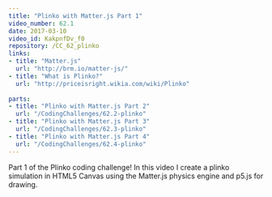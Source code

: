 ```yaml
---
title: "Plinko with Matter.js Part 1"
video_number: 62.1
date: 2017-03-10
video_id: KakpnfDv_f0
repository: /CC_62_plinko
links:
- title: "Matter.js"  
  url: "http://brm.io/matter-js/"
- title: "What is Plinko?"  
  url: "http://priceisright.wikia.com/wiki/Plinko"
  
parts:
- title: "Plinko with Matter.js Part 2"
  url: "/CodingChallenges/62.2-plinko"
- title: "Plinko with Matter.js Part 3"
  url: "/CodingChallenges/62.3-plinko"
- title: "Plinko with Matter.js Part 4"
  url: "/CodingChallenges/62.4-plinko"
---
```


Part 1 of the Plinko coding challenge! In this video I create a plinko simulation in  HTML5 Canvas using the Matter.js physics engine and p5.js for drawing.

